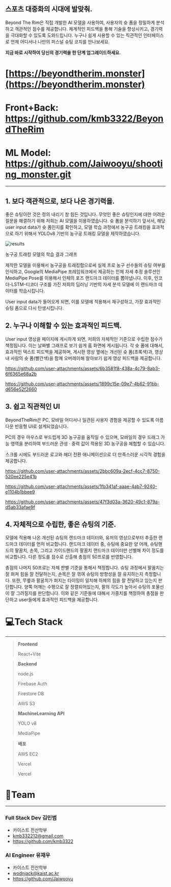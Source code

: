 ## **스포츠 대중화의 시대에 발맞춰.**

Beyond The Rim은 직접 개발한 AI 모델을 사용하여, 사용자의 슛 폼을 정밀하게 분석하고 객관적인 점수를 제공합니다. 체계적인 피드백을 통해 기술을 향상시키고, 경기력을 극대화할 수 있도록 도와드립니다. 누구나 쉽게 사용할 수 있는 직관적인 인터페이스로 언제 어디서나 나만의 퍼스널 슈팅 코치를 만나보세요. 

**지금 바로 시작하여 당신의 경기력을 한 단계 업그레이드하세요.**

# [https://beyondtherim.monster](https://beyondtherim.monster)

# Front+Back: https://github.com/kmb3322/BeyondTheRim
# ML Model: https://github.com/Jaiwooyu/shooting_monster.git

---

## 1. 보다 객관적으로, 보다 나은 경기력을.

좋은 슈팅이란 것은 정의 내리기 참 힘든 것입니다. 무엇인 좋은 슈팅인지에 대한 어려운 질문을 해결하기 위해 저희는 AI 모델을 이용하였습니다. 슛 폼을 분석하기 앞서서, 해당 user input data가 슛 폼인지를 확인하고, 모델 학습 과정에서 농구공 트래킹을 효과적으로 하기 위해서 YOLOv8 기반의 농구공 트래킹 모델을 제작하였습니다.

![results](https://github.com/user-attachments/assets/91eb2693-b749-414d-8e46-e94f86af03c4)


농구공 트래킹 모델의 학습 결과 그래프

제작한 모델을 이용해서 농구공을 트래킹함으로써 실제 프로 농구 선수들의 슈팅 여부를 인식하고, Google의 MediaPipe 프레임워크에서 제공하는 인체 자세 추정 솔루션인 MediaPipe Pose를 이용해서 인체의 포즈 랜드마크 데이터를 뽑아냅니다. 이후, 인코더-LSTM-디코더 구조를 가진 저희의 딥러닝 기반의 자세 분석 모델에 이 랜드마크 데이터를 학습시킵니다. 

User input data가 들어오게 되면, 이를 모델에 적용해서 재구성하고, 가장 효과적인 슈팅 폼으로 다시 탄생시킵니다. 

## 2. 누구나 이해할 수 있는 효과적인 피드백.

User input 영상을 페이지에 게시하게 되면, 저희의 자체적인 기준으로 수립한 점수가 책정됩니다. 이는 날짜별 그래프로 보기 쉽게 홈 화면에 게시됩니다. 각 슛 폼에 대해서, 효과적인 텍스트 피드백을 제공하며, 게시한 영상 옆에는 개선된 슛 폼(초록색)과, 영상 내 사람의 슛 폼(빨간색)을 함께 오버레이해 알아보기 쉽게 영상 피드백을 제공합니다. 



https://github.com/user-attachments/assets/6b3581f8-438a-4c79-8ab3-6f6365e68a2b



https://github.com/user-attachments/assets/1899c15e-09e7-4b62-91bb-d656e52f2660



## 3. 쉽고 직관적인 UI

BeyondTheRim은 PC, 모바일 어디서나 일관된 사용자 경험을 제공할 수 있도록 아름다운 반응형 UI로 설계되었습니다. 

PC의 경우 마우스로 부드럽게 3D 농구공을 움직일 수 있으며, 모바일의 경우 드래그 가능 영역을 분리하여 부드러운 관성 · 중력 값이 적용된 3D 농구공을 체험할 수 있습니다.

스크롤 시에도 부드러운 로고와 헤더 전환 애니메이션으로 더 만족스러운 시각적 경험을 제공합니다.


https://github.com/user-attachments/assets/2bbc609a-2ecf-4cc7-8750-520ee225e41b



https://github.com/user-attachments/assets/1fb341af-aaae-4ab7-9240-e1104b1bbee9



https://github.com/user-attachments/assets/47f3d03a-3620-49c1-879a-d5ab33afae9f



## 4. 자체적으로 수립한, 좋은 슈팅의 기준.

모델에 적용해 나온 개선된 슈팅의 랜드마크 데이터와, 유저의 영상으로부터 추출한 랜드마크 데이터를 먼저 비교합니다. 랜드마크 데이터 중, 슈팅에 중요한 양 어깨, 슈팅핸드의 팔꿈치, 손목, 그리고 가이드핸드의 팔꿈치 랜드마크 데이터만 선별해 차이 정도를 비교합니다. 다른 정도를 점수로 산출해 총점의 50프로를 반영합니다. 

총점의 나머지 50프로는 자체 판별 기준을 통해서 책정합니다. 슈팅 과정에서 팔꿈치는 잘 펴져 힘을 잘 전달하는지, 손목은 잘 꺾여 슈팅의 방향성을 잘 유지하는지 측정합니다. 또한, 무릎과 팔꿈치가 펴지는 타이밍이 일치해 하체의 힘을 잘 전달하고 있는지 판단합니다. 양쪽 어깨는 수평으로 잘 정렬되어있는지, 팔의 각도가 높아서 슈팅의 포물선이 잘 그려질지를 판단합니다. 이와 같은 기준들에 대해서 가중치를 책정하여 총점을 판단하고 user들에게 효과적인 피드백을 제공합니다.

# 💻Tech Stack

---

> **Frontend**
> 
> 
> React+Vite
> 


> **Backend**
> 
> 
> node.js
> 
> Firebase Auth
> 
> Firestore DB
>
> AWS S3


> **MachineLearning API**
> 
> 
> YOLO v8
> 
> MediaPipe


> **배포**
> 
> 
> AWS EC2
> 
> Vercel
> 
> Vercel
> 


# 👥Team

---

### Full Stack Dev 김민범

- 카이스트 전산학부
- [kmb332212@gmail.com](mailto:kmb332212@gmail.com)
- https://github.com/kmb3322

### AI Engineer 유재우

- 카이스트 전산학부
- [wodnjack@kaist.ac.kr](mailto:wodnjack@kaist.ac.kr)
- https://github.com/Jaiwooyu


